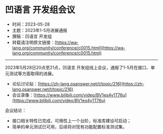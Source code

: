 # 凹语言 开发组会议

- 时间：2023-05-28
- 主题：2023年1-5月进展通报
- 撰稿：凹语言 开发组
- 转载请注明原文链接：[https://wa-lang.org/community/conference/c0015.html](https://wa-lang.org/community/conference/c0015.html)

---

2023年5月28日20点至21点，凹语言 开发组线上会议，通报了1-5月在接口、单元测试等方面取得的进展。

- 论坛讨论贴：[https://zh-lang.osanswer.net/t/topic/216](https://zh-lang.osanswer.net/t/topic/216)
- 会议录像：[https://www.bilibili.com/video/BV1es4y1T76u](https://www.bilibili.com/video/BV1es4y1T76u)

会议结论：

- 接口相关特性已完成，可用性上一个台阶，标准库建设可启动；
- 简单的单元测试已可用，后续将对现有功能配置标准测试集。